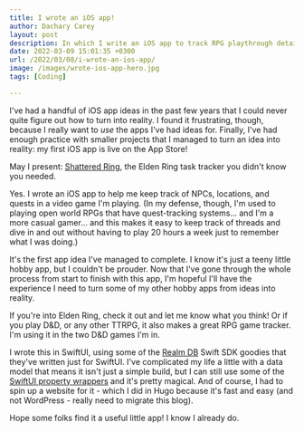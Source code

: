 ```yaml
---
title: I wrote an iOS app!
author: Dachary Carey
layout: post
description: In which I write an iOS app to track RPG playthrough details.
date: 2022-03-09 15:01:35 +0300
url: /2022/03/08/i-wrote-an-ios-app/
image: /images/wrote-ios-app-hero.jpg
tags: [Coding]

---
```

I've had a handful of iOS app ideas in the past few years that I could never quite figure out how to turn into reality. I found it frustrating, though, because I really want to _use_ the apps I've had ideas for. Finally, I've had enough practice with smaller projects that I managed to turn an idea into reality: my first iOS app is live on the App Store!

May I present: [Shattered Ring][1], the Elden Ring task tracker you didn't know you needed.

Yes. I wrote an iOS app to help me keep track of NPCs, locations, and quests in a video game I'm playing. (In my defense, though, I'm used to playing open world RPGs that have quest-tracking systems... and I'm a more casual gamer... and this makes it easy to keep track of threads and dive in and out without having to play 20 hours a week just to remember what I was doing.)

It's the first app idea I've managed to complete. I know it's just a teeny little hobby app, but I couldn't be prouder. Now that I've gone through the whole process from start to finish with this app, I'm hopeful I'll have the experience I need to turn some of my other hobby apps from ideas into reality.

If you're into Elden Ring, check it out and let me know what you think! Or if you play D&D, or any other TTRPG, it also makes a great RPG game tracker. I'm using it in the two D&D games I'm in.

I wrote this in SwiftUI, using some of the [Realm DB][2] Swift SDK goodies that they've written just for SwiftUI. I've complicated my life a little with a data model that means it isn't just a simple build, but I can still use some of the [SwiftUI property wrappers][3] and it's pretty magical. And of course, I had to spin up a website for it - which I did in Hugo because it's fast and easy (and not WordPress - really need to migrate this blog). 

Hope some folks find it a useful little app! I know I already do.

 [1]: https://shatteredring.com
 [2]: https://realm.io
 [3]: https://docs.mongodb.com/realm/sdk/swift/examples/swiftui-guide/